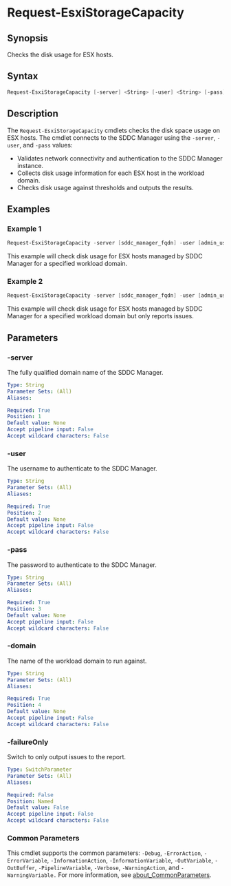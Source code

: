 # Request-EsxiStorageCapacity

## Synopsis

Checks the disk usage for ESX hosts.

## Syntax

```powershell
Request-EsxiStorageCapacity [-server] <String> [-user] <String> [-pass] <String> [-domain] <String> [-failureOnly] [<CommonParameters>]
```

## Description

The `Request-EsxiStorageCapacity` cmdlets checks the disk space usage on ESX hosts.
The cmdlet connects to the SDDC Manager using the `-server`, `-user`, and `-pass` values:

- Validates network connectivity and authentication to the SDDC Manager instance.
- Collects disk usage information for each ESX host in the workload domain.
- Checks disk usage against thresholds and outputs the results.

## Examples

### Example 1

```powershell
Request-EsxiStorageCapacity -server [sddc_manager_fqdn] -user [admin_username] -pass [admin_password] -domain [workload_domain_name]
```

This example will check disk usage for ESX hosts managed by SDDC Manager for a specified workload domain.

### Example 2

```powershell
Request-EsxiStorageCapacity -server [sddc_manager_fqdn] -user [admin_username] -pass [admin_password] -domain [workload_domain_name] -failureOnly
```

This example will check disk usage for ESX hosts managed by SDDC Manager for a specified workload domain but only reports issues.

## Parameters

### -server

The fully qualified domain name of the SDDC Manager.

```yaml
Type: String
Parameter Sets: (All)
Aliases:

Required: True
Position: 1
Default value: None
Accept pipeline input: False
Accept wildcard characters: False
```

### -user

The username to authenticate to the SDDC Manager.

```yaml
Type: String
Parameter Sets: (All)
Aliases:

Required: True
Position: 2
Default value: None
Accept pipeline input: False
Accept wildcard characters: False
```

### -pass

The password to authenticate to the SDDC Manager.

```yaml
Type: String
Parameter Sets: (All)
Aliases:

Required: True
Position: 3
Default value: None
Accept pipeline input: False
Accept wildcard characters: False
```

### -domain

The name of the workload domain to run against.

```yaml
Type: String
Parameter Sets: (All)
Aliases:

Required: True
Position: 4
Default value: None
Accept pipeline input: False
Accept wildcard characters: False
```

### -failureOnly

Switch to only output issues to the report.

```yaml
Type: SwitchParameter
Parameter Sets: (All)
Aliases:

Required: False
Position: Named
Default value: False
Accept pipeline input: False
Accept wildcard characters: False
```

### Common Parameters

This cmdlet supports the common parameters: `-Debug`, `-ErrorAction`, `-ErrorVariable`, `-InformationAction`, `-InformationVariable`, `-OutVariable`, `-OutBuffer`, `-PipelineVariable`, `-Verbose`, `-WarningAction`, and `-WarningVariable.` For more information, see [about_CommonParameters](http://go.microsoft.com/fwlink/?LinkID=113216).
